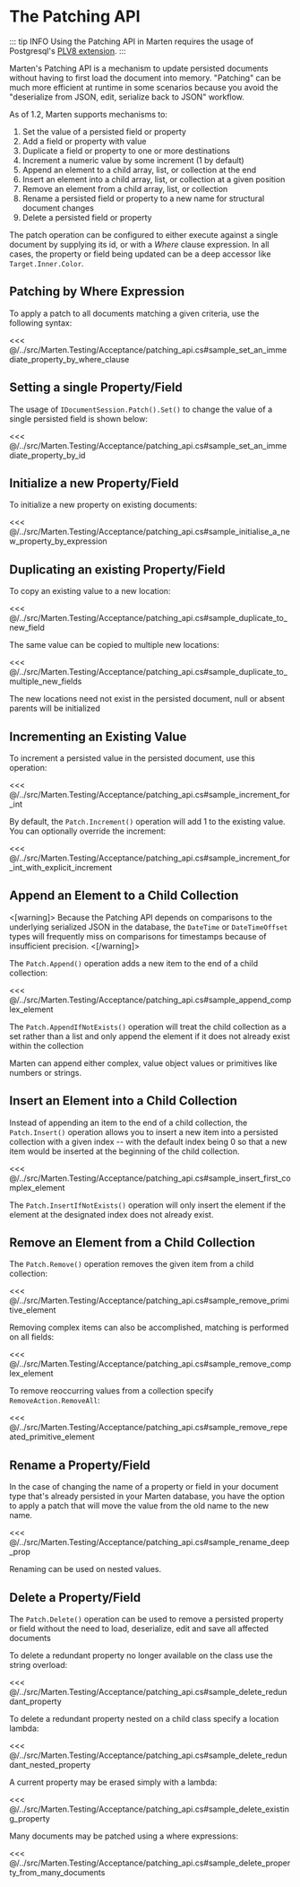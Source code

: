 # The Patching API

::: tip INFO
Using the Patching API in Marten requires the usage of Postgresql's [PLV8 extension](https://github.com/plv8/plv8).
:::

Marten's Patching API is a mechanism to update persisted documents without having to first load the document into memory.
"Patching" can be much more efficient at runtime in some scenarios because you avoid the "deserialize from JSON, edit, serialize
back to JSON" workflow.

As of 1.2, Marten supports mechanisms to:

1. Set the value of a persisted field or property
1. Add a field or property with value
1. Duplicate a field or property to one or more destinations
1. Increment a numeric value by some increment (1 by default)
1. Append an element to a child array, list, or collection at the end
1. Insert an element into a child array, list, or collection at a given position
1. Remove an element from a child array, list, or collection
1. Rename a persisted field or property to a new name for structural document changes
1. Delete a persisted field or property

The patch operation can be configured to either execute against a single document by supplying its id, or with a _Where_ clause expression.
In all cases, the property or field being updated can be a deep accessor like `Target.Inner.Color`.

## Patching by Where Expression

To apply a patch to all documents matching a given criteria, use the following syntax:

<<< @/../src/Marten.Testing/Acceptance/patching_api.cs#sample_set_an_immediate_property_by_where_clause

## Setting a single Property/Field

The usage of `IDocumentSession.Patch().Set()` to change the value of a single persisted field is
shown below:

<<< @/../src/Marten.Testing/Acceptance/patching_api.cs#sample_set_an_immediate_property_by_id

## Initialize a new Property/Field

To initialize a new property on existing documents:

<<< @/../src/Marten.Testing/Acceptance/patching_api.cs#sample_initialise_a_new_property_by_expression

## Duplicating an existing Property/Field

To copy an existing value to a new location:

<<< @/../src/Marten.Testing/Acceptance/patching_api.cs#sample_duplicate_to_new_field

The same value can be copied to multiple new locations:

<<< @/../src/Marten.Testing/Acceptance/patching_api.cs#sample_duplicate_to_multiple_new_fields

The new locations need not exist in the persisted document, null or absent parents will be initialized

## Incrementing an Existing Value

To increment a persisted value in the persisted document, use this operation:

<<< @/../src/Marten.Testing/Acceptance/patching_api.cs#sample_increment_for_int

By default, the `Patch.Increment()` operation will add 1 to the existing value. You can optionally override the increment:

<<< @/../src/Marten.Testing/Acceptance/patching_api.cs#sample_increment_for_int_with_explicit_increment

## Append an Element to a Child Collection

<[warning]>
Because the Patching API depends on comparisons to the underlying serialized JSON in the database, the `DateTime` or `DateTimeOffset` types will frequently miss on comparisons for timestamps because of insufficient precision.
<[/warning]>

The `Patch.Append()` operation adds a new item to the end of a child collection:

<<< @/../src/Marten.Testing/Acceptance/patching_api.cs#sample_append_complex_element

The `Patch.AppendIfNotExists()` operation will treat the child collection as a set rather than a list and only append the element if it does not already exist within the collection

Marten can append either complex, value object values or primitives like numbers or strings.

## Insert an Element into a Child Collection

Instead of appending an item to the end of a child collection, the `Patch.Insert()` operation allows you
to insert a new item into a persisted collection with a given index -- with the default index
being 0 so that a new item would be inserted at the beginning of the child collection.

<<< @/../src/Marten.Testing/Acceptance/patching_api.cs#sample_insert_first_complex_element

The `Patch.InsertIfNotExists()` operation will only insert the element if the element at the designated index does not already exist.

## Remove an Element from a Child Collection

The `Patch.Remove()` operation removes the given item from a child collection:

<<< @/../src/Marten.Testing/Acceptance/patching_api.cs#sample_remove_primitive_element

Removing complex items can also be accomplished, matching is performed on all fields:

<<< @/../src/Marten.Testing/Acceptance/patching_api.cs#sample_remove_complex_element

To remove reoccurring values from a collection specify `RemoveAction.RemoveAll`:

<<< @/../src/Marten.Testing/Acceptance/patching_api.cs#sample_remove_repeated_primitive_element

## Rename a Property/Field

In the case of changing the name of a property or field in your document type that's already persisted
in your Marten database, you have the option to apply a patch that will move the value from the
old name to the new name.

<<< @/../src/Marten.Testing/Acceptance/patching_api.cs#sample_rename_deep_prop

Renaming can be used on nested values.

## Delete a Property/Field

The `Patch.Delete()` operation can be used to remove a persisted property or field without the need
to load, deserialize, edit and save all affected documents

To delete a redundant property no longer available on the class use the string overload:

<<< @/../src/Marten.Testing/Acceptance/patching_api.cs#sample_delete_redundant_property

To delete a redundant property nested on a child class specify a location lambda:

<<< @/../src/Marten.Testing/Acceptance/patching_api.cs#sample_delete_redundant_nested_property

A current property may be erased simply with a lambda:

<<< @/../src/Marten.Testing/Acceptance/patching_api.cs#sample_delete_existing_property

Many documents may be patched using a where expressions:

<<< @/../src/Marten.Testing/Acceptance/patching_api.cs#sample_delete_property_from_many_documents
